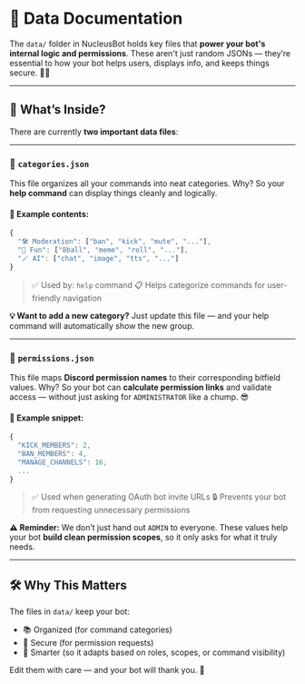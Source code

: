 # 💾 Data Documentation

The `data/` folder in NucleusBot holds key files that **power your bot's internal logic and permissions**. These aren't just random JSONs — they’re essential to how your bot helps users, displays info, and keeps things secure. 🧠🔐

---

## 📁 What’s Inside?

There are currently **two important data files**:

---

### 📂 `categories.json`

This file organizes all your commands into neat categories.
Why? So your **help command** can display things cleanly and logically.

#### 🧾 Example contents:

```js
{
  "🛠️ Moderation": ["ban", "kick", "mute", "..."],
  "🎉 Fun": ["8ball", "meme", "roll", "..."],
  "🪄 AI": ["chat", "image", "tts", "..."]
}
```

> ✅ Used by: `help` command
> 📋 Helps categorize commands for user-friendly navigation

**💡 Want to add a new category?** Just update this file — and your help command will automatically show the new group.

---

### 📂 `permissions.json`

This file maps **Discord permission names** to their corresponding bitfield values.
Why? So your bot can **calculate permission links** and validate access — without just asking for `ADMINISTRATOR` like a chump. 😎

#### 🔐 Example snippet:

```js
{
  "KICK_MEMBERS": 2,
  "BAN_MEMBERS": 4,
  "MANAGE_CHANNELS": 16,
  ...
}
```

> ✅ Used when generating OAuth bot invite URLs
> 🔒 Prevents your bot from requesting unnecessary permissions

**⚠️ Reminder:**
We don’t just hand out `ADMIN` to everyone. These values help your bot **build clean permission scopes**, so it only asks for what it truly needs.

---

## 🛠️ Why This Matters

The files in `data/` keep your bot:

* 📚 Organized (for command categories)
* 🔐 Secure (for permission requests)
* 🤖 Smarter (so it adapts based on roles, scopes, or command visibility)

Edit them with care — and your bot will thank you. 💯